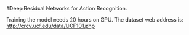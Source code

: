 #Deep Residual Networks for Action Recognition.

Training the model needs 20 hours on GPU.
The dataset web address is: http://crcv.ucf.edu/data/UCF101.php
